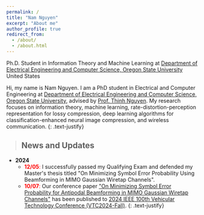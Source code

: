 ```yaml
---
permalink: /
title: "Nam Nguyen"
excerpt: "About me"
author_profile: true
redirect_from: 
  - /about/
  - /about.html
---
```


Ph.D. Student in Information Theory and Machine Learning at [Department of Electrical Engineering and Computer Science, Oregon State University](https://engineering.oregonstate.edu/EECS)\
United States

Hi, my name is Nam Nguyen. I am a PhD student in Electrical and Computer Engineering at [Department of Electrical Engineering and Computer Science, Oregon State University](https://engineering.oregonstate.edu/EECS), advised by [Prof. Thinh Nguyen](https://web.engr.oregonstate.edu/~thinhq). My research focuses on information theory, machine learning, rate-distortion-perception representation for lossy compression, deep learning algorithms for classification-enhanced neural image compression, and wireless communication. 
{: .text-justify}



> ## News and Updates
* **2024**
	* <span style='color: red'>**12/05**:</span> I successfully passed my Qualifying Exam and defended my Master's thesis titled "On Minimizing Symbol Error Probability Using Beamforming in MIMO Gaussian Wiretap Channels". 
	* <span style='color: red'>**10/07**:</span> Our conference paper ["On Minimizing Symbol Error Probability for Antipodal Beamforming in MIMO Gaussian Wiretap Channels"](https://ieeexplore-ieee-org.oregonstate.idm.oclc.org/document/10757455) has been published to [2024 IEEE 100th Vehicular Technology Conference (VTC2024-Fall)](https://events.vtsociety.org/vtc2024-fall/).
{: .text-justify}
